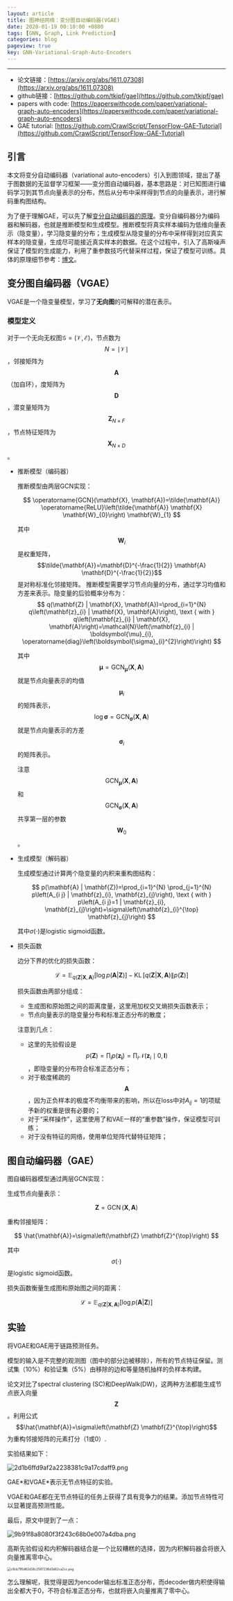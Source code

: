 ```yaml
---
layout: article
title: 图神经网络：变分图自动编码器(VGAE)
date: 2020-01-19 00:10:00 +0800
tags: [GNN, Graph, Link Prediction]
categories: blog
pageview: true
key: GNN-Variational-Graph-Auto-Encoders
---
```




------
- 论文链接：[https://arxiv.org/abs/1611.07308](https://arxiv.org/abs/1611.07308)
- github链接：[https://github.com/tkipf/gae](https://github.com/tkipf/gae)
- papers with code: [https://paperswithcode.com/paper/variational-graph-auto-encoders](https://paperswithcode.com/paper/variational-graph-auto-encoders)
- GAE tutorial: [https://github.com/CrawlScript/TensorFlow-GAE-Tutorial](https://github.com/CrawlScript/TensorFlow-GAE-Tutorial)



## 引言

本文将变分自动编码器（variational auto-encoders）引入到图领域，提出了基于图数据的无监督学习框架——变分图自动编码器，基本思路是：对已知图进行编码学习到其节点向量表示的分布，然后从分布中采样得到节点的向量表示，进行解码重构图结构。

为了便于理解GAE，可以先了解[变分自动编码器的原理](https://jjzhou012.github.io/blog/2020/01/13/understanding-vae.html)。变分自编码器分为编码器和解码器，也就是推断模型和生成模型。推断模型将真实样本编码为低维向量表示（隐变量），学习隐变量的分布；生成模型从隐变量的分布中采样得到对应真实样本的隐变量，生成尽可能接近真实样本的数据。在这个过程中，引入了高斯噪声保证了模型的生成能力，利用了重参数技巧代替采样过程，保证了模型可训练。具体的原理细节参考：[博文](https://jjzhou012.github.io/blog/2020/01/13/understanding-vae.html)。

## 变分图自编码器（VGAE）

VGAE是一个隐变量模型，学习了**无向图**的可解释的潜在表示。

### 模型定义

对于一个无向无权图$\mathcal{G=(V,E)}$，节点数为$$N=\mid \mathcal{V} \mid$$，邻接矩阵为$$\mathbf{A}$$（加自环），度矩阵为$$\mathbf{D}$$，潜变量矩阵为$$\mathbf{Z}_{N \times F}$$，节点特征矩阵为$$\mathbf{X}_{N \times D}$$。

- 推断模型（编码器）

  推断模型由两层GCN实现：

  $$
  \operatorname{GCN}(\mathbf{X}, \mathbf{A})=\tilde{\mathbf{A}} \operatorname{ReLU}\left(\tilde{\mathbf{A}} \mathbf{X} \mathbf{W}_{0}\right) \mathbf{W}_{1}
  $$

  其中$$\mathbf{W}_i$$是权重矩阵， $$\tilde{\mathbf{A}}=\mathbf{D}^{-\frac{1}{2}} \mathbf{A} \mathbf{D}^{-\frac{1}{2}}$$是对称标准化邻接矩阵。
  推断模型需要学习节点向量的分布，通过学习均值和方差来表示。隐变量的后验概率分布为：
$$
  q(\mathbf{Z} | \mathbf{X}, \mathbf{A})=\prod_{i=1}^{N} q\left(\mathbf{z}_{i} | \mathbf{X}, \mathbf{A}\right), \text { with } q\left(\mathbf{z}_{i} | \mathbf{X}, \mathbf{A}\right)=\mathcal{N}\left(\mathbf{z}_{i} | \boldsymbol{\mu}_{i}, \operatorname{diag}\left(\boldsymbol{\sigma}_{i}^{2}\right)\right)
$$

  其中$$\boldsymbol{\mu}=\mathrm{GCN}_{\boldsymbol{\mu}}(\mathbf{X}, \mathbf{A})$$就是节点向量表示的均值$$\boldsymbol{\mu}_i$$的矩阵表示，$$\log \boldsymbol{\sigma}=\operatorname{GCN}_{\boldsymbol{\sigma}}(\mathbf{X}, \mathbf{A})$$就是节点向量表示的方差$$\boldsymbol{\sigma}_i$$的矩阵表示。

  注意$$\mathrm{GCN}_{\boldsymbol{\mu}}(\mathbf{X}, \mathbf{A})$$和$$\operatorname{GCN}_{\boldsymbol{\sigma}}(\mathbf{X}, \mathbf{A})$$共享第一层的参数$$\mathbf{W}_0$$。


- 生成模型（解码器）

  生成模型通过计算两个隐变量的内积来重构图结构：
  
  $$
  p(\mathbf{A} | \mathbf{Z})=\prod_{i=1}^{N} \prod_{j=1}^{N} p\left(A_{i j} | \mathbf{z}_{i}, \mathbf{z}_{j}\right), \text { with } p\left(A_{i j}=1 | \mathbf{z}_{i}, \mathbf{z}_{j}\right)=\sigma\left(\mathbf{z}_{i}^{\top} \mathbf{z}_{j}\right)
  $$
  
  其中$\sigma(\cdot)$是logistic sigmoid函数。
  
- 损失函数

  边分下界的优化的损失函数：
  
  $$
  \mathcal{L}=\mathbb{E}_{q(\mathbf{Z} | \mathbf{X}, \mathbf{A})}[\log p(\mathbf{A} | \mathbf{Z})]-\operatorname{KL}[q(\mathbf{Z} | \mathbf{X}, \mathbf{A}) \| p(\mathbf{Z})]
  $$
  
  损失函数由两部分组成：
  
  - 生成图和原始图之间的距离度量，这里用加权交叉熵损失函数表示；
  - 节点向量表示的隐变量分布和标准正态分布的散度；
  
  注意到几点：
  
  - 这里的先验假设是$$p(\mathbf{Z})=\prod_{i} p\left(\mathbf{z}_{\mathbf{i}}\right)=\prod_{i} \mathcal{N}\left(\mathbf{z}_{i} \mid 0, \mathbf{I}\right)$$，即隐变量的分布符合标准正态分布；
  - 对于极度稀疏的$$\mathbf{A}$$，因为正负样本的极度不均衡带来的影响，所以在loss中对$A_{ij}=1$的项赋予新的权重是很有必要的；
  - 对于“采样操作”，这里使用了和VAE一样的“重参数”操作，保证模型可训练；
  - 对于没有特征的网络，使用单位矩阵代替特征矩阵；



## 图自动编码器（GAE）

图自编码器模型通过两层GCN实现：

生成节点向量表示：


$$
\mathbf{Z}=\operatorname{GCN}(\mathbf{X}, \mathbf{A})
$$


重构邻接矩阵：


$$
\hat{\mathbf{A}}=\sigma\left(\mathbf{Z} \mathbf{Z}^{\top}\right)
$$


其中$$\sigma(\cdot)$$是logistic sigmoid函数。

损失函数衡量生成图和原始图之间的距离：


$$
\mathcal{L}=\mathbb{E}_{q(\mathbf{Z} | \mathbf{X}, \mathbf{A})}[\log p(\mathbf{A} | \mathbf{Z})]
$$

## 实验

将VGAE和GAE用于链路预测任务。

模型的输入是不完整的观测图（图中的部分边被移除），所有的节点特征保留。测试集（10%）和验证集（5%）由移除的边和等量随机抽样的负样本构建。

论文对比了spectral clustering (SC)和DeepWalk(DW)，这两种方法都能生成节点嵌入向量$$\mathbf{Z}$$。利用公式$$\hat{\mathbf{A}}=\sigma\left(\mathbf{Z} \mathbf{Z}^{\top}\right)$$为重构邻接矩阵的元素打分（1或0）.

实验结果如下：

![2d1b6ffd9af2a2238381c9a17cdaff9.png](http://ww1.sinaimg.cn/large/005NduT8ly1gb1tttvwjgj30y30a3tb3.jpg)

GAE\*和VGAE\*表示无节点特征的实验。

VGAE和GAE都在无节点特征的任务上获得了具有竞争力的结果。添加节点特性可以显著提高预测性能。

最后，原文中提到了一点：

![9b91f8a8080f3f243c68b0e007a4dba.png](http://ww1.sinaimg.cn/large/005NduT8ly1gb1u3abvwxj30qc03qaba.jpg)

高斯先验假设和内积解码器结合是一个比较糟糕的选择，因为内积解码器会将嵌入向量推离零中心。

<img src="http://ww1.sinaimg.cn/large/005NduT8ly1gb1u5d12qaj30di0d90vp.jpg" alt="c9cb795d62d34c2587236d3d42ca2cc.png" style="zoom:50%;" />

怎么理解呢，我觉得是因为encoder输出标准正态分布，而decoder做内积使得输出全都大于0，不符合标准正态分布，也就将嵌入向量推离了零中心。

